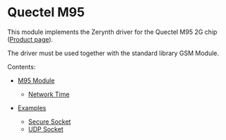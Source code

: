 # Quectel M95

This module implements the Zerynth driver for the Quectel M95 2G chip ([Product page](https://www.quectel.com/product/m95.htm)).

The driver must be used together with the standard library GSM Module.

Contents:


* [M95 Module](https://docs.zerynth.com/latest/official/lib.quectel.m95/docs/official_lib.quectel.m95_m95.html)


    * [Network Time](https://docs.zerynth.com/latest/official/lib.quectel.m95/docs/official_lib.quectel.m95_m95.html#network-time)
* [Examples](https://docs.zerynth.com/latest/official/lib.quectel.m95/examples/examples.html)
    * [Secure Socket](https://docs.zerynth.com/latest/official/lib.quectel.m95/examples/examples.html)
    * [UDP Socket](https://docs.zerynth.com/latest/official/lib.quectel.m95/examples/examples.html#udp-socket)
<!--stackedit_data:
eyJoaXN0b3J5IjpbLTkwNDkxMDQ1MV19
-->